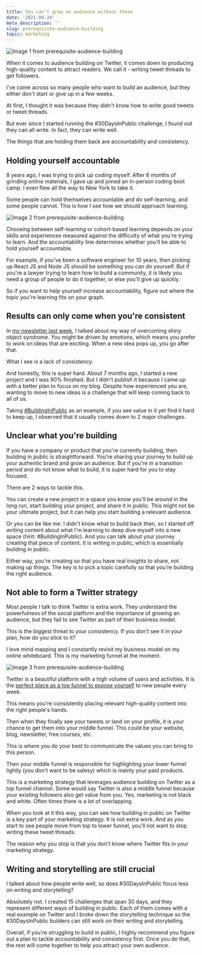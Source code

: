 ```yaml
---
title: You can't grow an audience without these
date: '2021-04-24'
meta_description: ''
slug: prerequisite-audience-building
topic: marketing
---
```

<img src="/images/blog/prerequisite-audience-building-1.png" alt="Image 1 from prerequisite-audience-building" class="cover-image" />


When it comes to audience building on Twitter, it comes down to producing high-quality content to attract readers. We call it - writing tweet threads to get followers.

I've come across so many people who want to build an audience, but they either don't start or give up in a few weeks.

At first, I thought it was because they didn't know how to write good tweets or tweet threads.

But ever since I started running the #30DaysInPublic challenge, I found out they can all write. In fact, they can write well.

The things that are holding them back are accountability and consistency.

## Holding yourself accountable
8 years ago, I was trying to pick up coding myself. After 6 months of grinding online materials, I gave up and joined an in-person coding boot camp. I even flew all the way to New York to take it.

Some people can hold themselves accountable and do self-learning, and some people cannot. This is how I see how we should approach learning.

<img src="/images/blog/prerequisite-audience-building-2.png" alt="Image 2 from prerequisite-audience-building" />

Choosing between self-learning or cohort-based learning depends on your skills and experiences measured against the difficulty of what you're trying to learn. And the accountability line determines whether you'll be able to hold yourself accountable.

For example, if you've been a software engineer for 10 years, then picking up React JS and Node JS should be something you can do yourself. But if you're a lawyer trying to learn how to build a community, it is likely you need a group of people to do it together, or else you'll give up quickly.

So if you want to help yourself increase accountability, figure out where the topic you're learning fits on your graph.

## Results can only come when you're consistent
In <a href="https://www.smallschool.is/newsletter">my newsletter last week</a>, I talked about my way of overcoming shiny object syndrome. You might be driven by emotions, which means you prefer to work on ideas that are exciting. When a new idea pops up, you go after that.

What I see is a lack of consistency.

And honestly, this is super hard. About 7 months ago, I started a new project and I was 90% finished. But I didn't publish it because I came up with a better plan to focus on my blog. Despite how experienced you are, wanting to move to new ideas is a challenge that will keep coming back to all of us.

Taking <a href="https://smallschool.is/build-in-public">#BuildingInPublic</a> as an example, if you see value in it yet find it hard to keep up, I observed that it usually comes down to 2 major challenges.

## Unclear what you're building
If you have a company or product that you're currently building, then building in public is straightforward. You're sharing your journey to build up your authentic brand and grow an audience. But if you're in a transition period and do not know what to build, it is super hard for you to stay focused.

There are 2 ways to tackle this.

You can create a new project in a space you know you'll be around in the long run, start building your project, and share it in public. This might not be your ultimate project, but it can help you start building a relevant audience.

Or you can be like me. I didn't know what to build back then, so I started off writing content about what I'm learning to deep dive myself into a new space (hint: #BuildingInPublic). And you can talk about your journey creating that piece of content. It is writing in public, which is essentially building in public.

Either way, you're creating so that you have real insights to share, not making up things. The key is to pick a topic carefully so that you're building the right audience.

## Not able to form a Twitter strategy
Most people I talk to think Twitter is extra work. They understand the powerfulness of the social platform and the importance of growing an audience, but they fail to see Twitter as part of their business model.

This is the biggest threat to your consistency. If you don't see it in your plan, how do you stick to it?

I love mind mapping and I constantly revisit my business model on my online whiteboard. This is my marketing funnel at the moment.

<img src="/images/blog/prerequisite-audience-building-3.png" alt="Image 3 from prerequisite-audience-building" />

Twitter is a beautiful platform with a high volume of users and activities. It is the <a href="/growing-twitter-audience">perfect place as a top funnel to expose yourself</a> to new people every week.

This means you're consistently placing relevant high-quality content into the right people's hands.

Then when they finally see your tweets or land on your profile, it is your chance to get them into your middle funnel. This could be your website, blog, newsletter, free courses, etc.

This is where you do your best to communicate the values you can bring to this person.

Then your middle funnel is responsible for highlighting your lower funnel lightly (you don't want to be salesy) which is mainly your paid products.

This is a marketing strategy that leverages audience building on Twitter as a top funnel channel. Some would say Twitter is also a middle funnel because your existing followers also get value from you. Yes, marketing is not black and white. Often times there is a lot of overlapping.

When you look at it this way, you can see how building in public on Twitter is a key part of your marketing strategy. It is not extra work. And as you start to see people move from top to lower funnel, you'll not want to stop writing these tweet threads.

The reason why you stop is that you don't know where Twitter fits in your marketing strategy.

## Writing and storytelling are still crucial
I talked about how people write well, so does #30DaysInPublic focus less on writing and storytelling?

Absolutely not. I created 15 challenges that span 30 days, and they represent different ways of building in public. Each of them comes with a real example on Twitter and I broke down the storytelling technique so the #30DaysInPublic builders can still work on their writing and storytelling.

Overall, if you're struggling to build in public, I highly recommend you figure out a plan to tackle accountability and consistency first. Once you do that, the rest will come together to help you attract your own audience.
